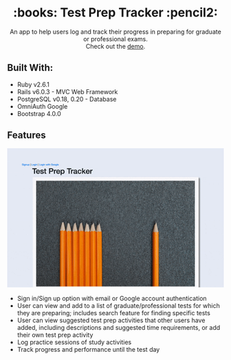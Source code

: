 <h1 align="center">:books: Test Prep Tracker :pencil2:</h1>
<p align="center">An app to help users log and track their progress in preparing for graduate or professional exams.<br>
Check out the <a href="https://vimeo.com/509897295)">demo</a>.
</p>

## Built With:
* Ruby v2.6.1
* Rails v6.0.3 - MVC Web Framework
* PostgreSQL v0.18, 0.20 - Database
* OmniAuth Google
* Bootstrap 4.0.0

## Features
![gif title](app/test_prep.gif?raw=true)

* Sign in/Sign up option with email or Google account authentication
* User can view and add to a list of graduate/professional tests for which they are preparing; includes search feature for finding specific tests
* User can view suggested test prep activities that other users have added, including descriptions and suggested time requirements, or add their own test prep activity
* Log practice sessions of study activities
* Track progress and performance until the test day
